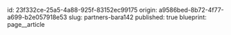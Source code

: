 id: 23f332ce-25a5-4a88-925f-83152ec99175
origin: a9586bed-8b72-4f77-a699-b2e057918e53
slug: partners-bara142
published: true
blueprint: page__article
